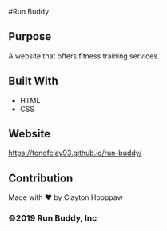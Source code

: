 #Run Buddy

## Purpose
A website that offers fitness training services.

## Built With
* HTML
* CSS

## Website
https://tonofclay93.github.io/run-buddy/

## Contribution
Made with ❤️ by Clayton Hooppaw

### ©️2019 Run Buddy, Inc 
